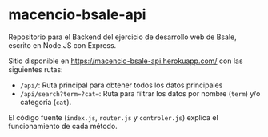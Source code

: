 # macencio-bsale-api
Repositorio para el Backend del ejercicio de desarrollo web de Bsale, escrito en Node.JS con Express.

Sitio disponible en https://macencio-bsale-api.herokuapp.com/ con las siguientes rutas:
* `/api/`: Ruta principal para obtener todos los datos principales
* `/api/search?term=?cat=`: Ruta para filtrar los datos por nombre (`term`) y/o categoría (`cat`).

El código fuente (`index.js`, `router.js` y `controler.js`) explica el funcionamiento de cada método.
